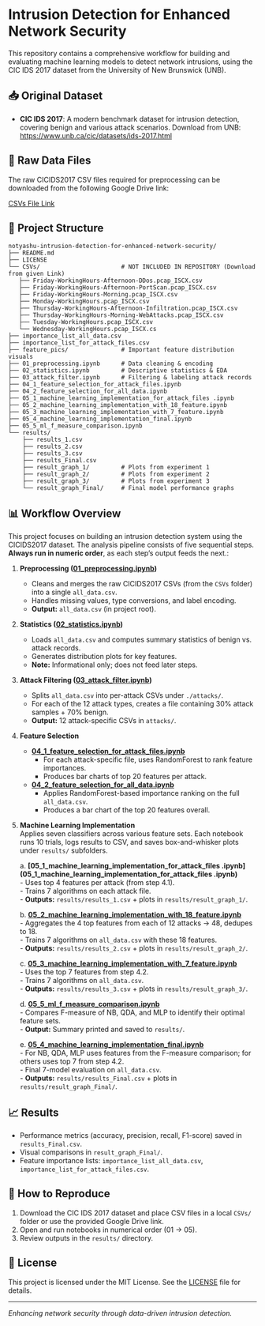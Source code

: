 # Intrusion Detection for Enhanced Network Security

This repository contains a comprehensive workflow for building and evaluating machine learning models to detect network intrusions, using the CIC IDS 2017 dataset from the University of New Brunswick (UNB).

## 📥 Original Dataset

- **CIC IDS 2017**: A modern benchmark dataset for intrusion detection, covering benign and various attack scenarios. Download from UNB:
  https://www.unb.ca/cic/datasets/ids-2017.html

## 📂 Raw Data Files

The raw CICIDS2017 CSV files required for preprocessing can be downloaded from the following Google Drive link:

[CSVs File Link](https://drive.google.com/drive/folders/1GtoNMR5SUJ81wkDLXINBwcJ8HtZbABhi?usp=sharing)

## 🚀 Project Structure

```
notyashu-intrusion-detection-for-enhanced-network-security/
├── README.md
├── LICENSE
└── CSVs/                       # NOT INCLUDED IN REPOSITORY (Download from given Link)
   ├── Friday-WorkingHours-Afternoon-DDos.pcap_ISCX.csv
   ├── Friday-WorkingHours-Afternoon-PortScan.pcap_ISCX.csv
   ├── Friday-WorkingHours-Morning.pcap_ISCX.csv
   ├── Monday-WorkingHours.pcap_ISCX.csv
   ├── Thursday-WorkingHours-Afternoon-Infiltration.pcap_ISCX.csv
   ├── Thursday-WorkingHours-Morning-WebAttacks.pcap_ISCX.csv
   ├── Tuesday-WorkingHours.pcap_ISCX.csv
   └── Wednesday-WorkingHours.pcap_ISCX.cs
├── importance_list_all_data.csv
├── importance_list_for_attack_files.csv
├── feature_pics/               # Important feature distribution visuals
├── 01_preprocessing.ipynb      # Data cleaning & encoding
├── 02_statistics.ipynb         # Descriptive statistics & EDA
├── 03_attack_filter.ipynb      # Filtering & labeling attack records
├── 04_1_feature_selection_for_attack_files.ipynb
├── 04_2_feature_selection_for_all_data.ipynb
├── 05_1_machine_learning_implementation_for_attack_files .ipynb
├── 05_2_machine_learning_implementation_with_18_feature.ipynb
├── 05_3_machine_learning_implementation_with_7_feature.ipynb
├── 05_4_machine_learning_implementation_final.ipynb
├── 05_5_ml_f_measure_comparison.ipynb
└── results/
    ├── results_1.csv
    ├── results_2.csv
    ├── results_3.csv
    ├── results_Final.csv
    ├── result_graph_1/         # Plots from experiment 1
    ├── result_graph_2/         # Plots from experiment 2
    ├── result_graph_3/         # Plots from experiment 3
    └── result_graph_Final/     # Final model performance graphs
```

## 📊 Workflow Overview

This project focuses on building an intrusion detection system using the CICIDS2017 dataset. The analysis pipeline consists of five sequential steps.  **Always run in numeric order**, as each step’s output feeds the next.:


1.  **Preprocessing ([01_preprocessing.ipynb](01_preprocessing.ipynb))**  
    - Cleans and merges the raw CICIDS2017 CSVs (from the `CSVs` folder) into a single `all_data.csv`.  
    - Handles missing values, type conversions, and label encoding.  
    - **Output:** `all_data.csv` (in project root).

2.  **Statistics ([02_statistics.ipynb](02_statistics.ipynb))**  
    - Loads `all_data.csv` and computes summary statistics of benign vs. attack records.  
    - Generates distribution plots for key features.  
    - **Note:** Informational only; does not feed later steps.

3.  **Attack Filtering ([03_attack_filter.ipynb](03_attack_filter.ipynb))**  
    - Splits `all_data.csv` into per-attack CSVs under `./attacks/`.  
    - For each of the 12 attack types, creates a file containing 30% attack samples + 70% benign.  
    - **Output:** 12 attack-specific CSVs in `attacks/`.  

4.  **Feature Selection**  
    - **[04_1_feature_selection_for_attack_files.ipynb](04_1_feature_selection_for_attack_files.ipynb)**  
      - For each attack-specific file, uses RandomForest to rank feature importances.  
      - Produces bar charts of top 20 features per attack.  
    - **[04_2_feature_selection_for_all_data.ipynb](04_2_feature_selection_for_all_data.ipynb)**  
      - Applies RandomForest-based importance ranking on the full `all_data.csv`.  
      - Produces a bar chart of the top 20 features overall.

5.  **Machine Learning Implementation**  
    Applies seven classifiers across various feature sets. Each notebook runs 10 trials, logs results to CSV, and saves box-and-whisker plots under `results/` subfolders.

    a.  **[05_1_machine_learning_implementation_for_attack_files .ipynb](05_1_machine_learning_implementation_for_attack_files .ipynb)**  
        - Uses top 4 features per attack (from step 4.1).  
        - Trains 7 algorithms on each attack file.  
        - **Outputs:** `results/results_1.csv` + plots in `results/result_graph_1/`.  

    b.  **[05_2_machine_learning_implementation_with_18_feature.ipynb](05_2_machine_learning_implementation_with_18_feature.ipynb)**  
        - Aggregates the 4 top features from each of 12 attacks → 48, dedupes to 18.  
        - Trains 7 algorithms on `all_data.csv` with these 18 features.  
        - **Outputs:** `results/results_2.csv` + plots in `results/result_graph_2/`.  

    c.  **[05_3_machine_learning_implementation_with_7_feature.ipynb](05_3_machine_learning_implementation_with_7_feature.ipynb)**  
        - Uses the top 7 features from step 4.2.  
        - Trains 7 algorithms on `all_data.csv`.  
        - **Outputs:** `results/results_3.csv` + plots in `results/result_graph_3/`.  

    d.  **[05_5_ml_f_measure_comparison.ipynb](05_5_ml_f_measure_comparison.ipynb)**  
        - Compares F-measure of NB, QDA, and MLP to identify their optimal feature sets.  
        - **Output:** Summary printed and saved to `results/`.  

    e.  **[05_4_machine_learning_implementation_final.ipynb](05_4_machine_learning_implementation_final.ipynb)**  
        - For NB, QDA, MLP uses features from the F-measure comparison; for others uses top 7 from step 4.2.  
        - Final 7-model evaluation on `all_data.csv`.  
        - **Outputs:** `results/results_Final.csv` + plots in `results/result_graph_Final/`.  



## 📈 Results

- Performance metrics (accuracy, precision, recall, F1-score) saved in `results_Final.csv`.
- Visual comparisons in `result_graph_Final/`.
- Feature importance lists:  `importance_list_all_data.csv`, `importance_list_for_attack_files.csv`.

## 📝 How to Reproduce

1. Download the CIC IDS 2017 dataset and place CSV files in a local `CSVs/` folder or use the provided Google Drive link.
2. Open and run notebooks in numerical order (01 → 05).
3. Review outputs in the `results/` directory.

## 📄 License

This project is licensed under the MIT License. See the [LICENSE](LICENSE) file for details.

---
*Enhancing network security through data-driven intrusion detection.*
